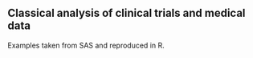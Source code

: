 ## Classical analysis of clinical trials and medical data

Examples taken from SAS and reproduced in R.
